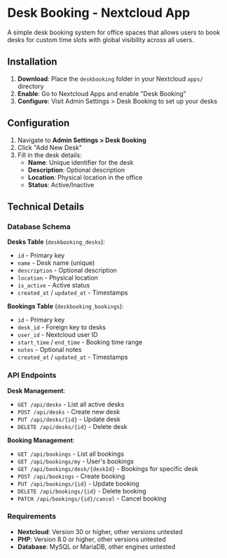 # Desk Booking - Nextcloud App

A simple desk booking system for office spaces that allows users to book desks for custom time slots with global visibility across all users.

## Installation

1. **Download**: Place the `deskbooking` folder in your Nextcloud `apps/` directory
2. **Enable**: Go to Nextcloud Apps and enable "Desk Booking"
3. **Configure**: Visit Admin Settings > Desk Booking to set up your desks

## Configuration

1. Navigate to **Admin Settings > Desk Booking**
2. Click "Add New Desk"
3. Fill in the desk details:
   - **Name**: Unique identifier for the desk
   - **Description**: Optional description
   - **Location**: Physical location in the office
   - **Status**: Active/Inactive

## Technical Details

### Database Schema

**Desks Table** (`deskbooking_desks`):
- `id` - Primary key
- `name` - Desk name (unique)
- `description` - Optional description
- `location` - Physical location
- `is_active` - Active status
- `created_at` / `updated_at` - Timestamps

**Bookings Table** (`deskbooking_bookings`):
- `id` - Primary key
- `desk_id` - Foreign key to desks
- `user_id` - Nextcloud user ID
- `start_time` / `end_time` - Booking time range
- `notes` - Optional notes
- `created_at` / `updated_at` - Timestamps

### API Endpoints

**Desk Management**:
- `GET /api/desks` - List all active desks
- `POST /api/desks` - Create new desk
- `PUT /api/desks/{id}` - Update desk
- `DELETE /api/desks/{id}` - Delete desk

**Booking Management**:
- `GET /api/bookings` - List all bookings
- `GET /api/bookings/my` - User's bookings
- `GET /api/bookings/desk/{deskId}` - Bookings for specific desk
- `POST /api/bookings` - Create booking
- `PUT /api/bookings/{id}` - Update booking
- `DELETE /api/bookings/{id}` - Delete booking
- `PATCH /api/bookings/{id}/cancel` - Cancel booking

### Requirements

- **Nextcloud**: Version 30 or higher, other versions untested
- **PHP**: Version 8.0 or higher, other versions untested
- **Database**: MySQL or MariaDB, other engines untested
